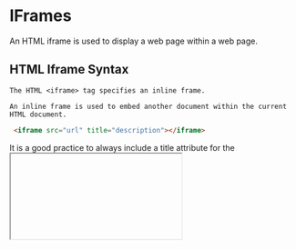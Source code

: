 # IFrames

An HTML iframe is used to display a web page within a web page.

## HTML Iframe Syntax
```
The HTML <iframe> tag specifies an inline frame.

An inline frame is used to embed another document within the current HTML document.
```

```html
 <iframe src="url" title="description"></iframe> 
```

It is a good practice to always include a title attribute for the <iframe>. This is used by screen readers to read out what the content of the iframe is.

## Iframe - Set Height and Width
Use the height and width attributes to specify the size of the iframe.

The height and width are specified in pixels by default:

```html
 <iframe src="demo_iframe.htm" height="200" width="300" title="Iframe Example"></iframe> 
```

Or you can add the style attribute and use the CSS height and width properties:

```html
 <iframe src="demo_iframe.htm" style="height:200px;width:300px;" title="Iframe Example"></iframe> 
```

## Iframe - Remove the Border
By default, an iframe has a border around it.

To remove the border, add the style attribute and use the CSS border property:

```html
 <iframe src="demo_iframe.htm" style="border:none;" title="Iframe Example"></iframe> 
```

With CSS, you can also change the size, style and color of the iframe's border:
```html
 <iframe src="demo_iframe.htm" style="border:2px solid red;" title="Iframe Example"></iframe> 
```

## Iframe - Target for a Link
An iframe can be used as the target frame for a link.

The target attribute of the link must refer to the name attribute of the iframe:
```html
 <iframe src="demo_iframe.htm" name="iframe_a" title="Iframe Example"></iframe>

<p><a href="https://www.w3schools.com" target="iframe_a">W3Schools.com</a></p> 
```

## Chapter Summary
```
    The HTML <iframe> tag specifies an inline frame
    The src attribute defines the URL of the page to embed
    Always include a title attribute (for screen readers)
    The height and width attributes specify the size of the iframe
    Use border:none; to remove the border around the iframe
```

